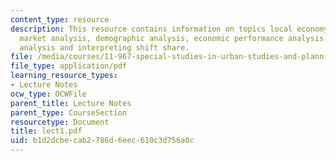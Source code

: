 ```yaml
---
content_type: resource
description: This resource contains information on topics local economy, cluster analysis,
  market analysis, demographic analysis, economic performance analysis, shift share
  analysis and interpreting shift share.
file: /media/courses/11-967-special-studies-in-urban-studies-and-planning-economic-development-planning-skills-january-iap-2007/b1d2dcbecab2786d6eec610c3d756a0c_lect1.pdf
file_type: application/pdf
learning_resource_types:
- Lecture Notes
ocw_type: OCWFile
parent_title: Lecture Notes
parent_type: CourseSection
resourcetype: Document
title: lect1.pdf
uid: b1d2dcbe-cab2-786d-6eec-610c3d756a0c
---
```

